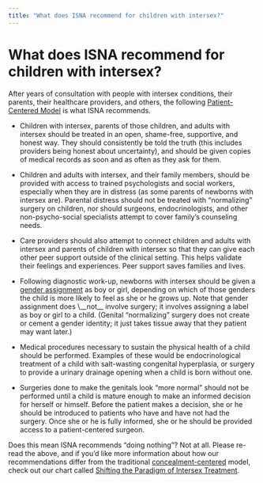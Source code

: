 ```yaml
---
title: "What does ISNA recommend for children with intersex?"
---
```


# What does ISNA recommend for children with intersex?

After years of consultation with people with intersex conditions, their parents, their healthcare providers, and others, the following <a href="/compare">Patient-Centered Model</a> is what <span class="caps">ISNA</span> recommends.  

<ul>
	<li>Children with intersex, parents of those children, and adults with intersex should be treated in an open, shame-free, supportive, and honest way. They should consistently be told the truth (this includes providers being honest about uncertainty), and should be given copies of medical records as soon and as often as they ask for them.</li>
</ul>

<ul>
	<li>Children and adults with intersex, and their family members, should be provided with access to trained psychologists and social workers, especially when they are in distress (as some parents of newborns with intersex are). Parental distress should not be treated with &#8220;normalizing&#8221; surgery on children, nor should surgeons, endocrinologists, and other non-psycho-social specialists attempt to cover family&#8217;s counseling needs.</li>
</ul>

<ul>
	<li>Care providers should also attempt to connect children and adults with intersex and parents of children with intersex so that they can give each other peer support outside of the clinical setting. This helps validate their feelings and experiences. Peer support saves families and lives.</li>
</ul>

<ul>
	<li>Following diagnostic work-up, newborns with intersex should be given a <a href="/faq/gender_assignment">gender assignment</a> as boy or girl, depending on which of those genders the child is more likely to feel as she or he grows up. Note that gender assignment does \__not__ involve surgery; it involves assigning a label as boy or girl to a child. (Genital &#8220;normalizing&#8221; surgery does not create or cement a gender identity; it just takes tissue away that they patient may want later.)</li>
</ul>

<ul>
	<li>Medical procedures necessary to sustain the physical health of a child should be performed. Examples of these would be endocrinological treatment of a child with salt-wasting congenital hyperplasia, or surgery to provide a urinary drainage opening when a child is born without one.</li>
</ul>

<ul>
	<li>Surgeries done to make the genitals look &#8220;more normal&#8221; should not be performed until a child is mature enough to make an informed decision for herself or himself. Before the patient makes a decision, she or he should be introduced to patients who have and have not had the surgery. Once she or he is fully informed, she or he should be provided access to a patient-centered surgeon.</li>
</ul>

Does this mean <span class="caps">ISNA</span> recommends &#8220;doing nothing&#8221;? Not at all. Please re-read the above, and if you&#8217;d like more information about how our recommendations differ from the traditional <a href="/faq/concealment">concealment-centered</a> model, check out our chart called <a href="/compare">Shifting the Paradigm of Intersex Treatment</a>.